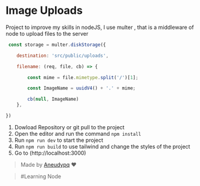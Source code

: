 # Image Uploads

Project to improve my skills in nodeJS, I use multer , that is a middleware of node to upload files to the server


```js
 const storage = multer.diskStorage({

    destination: 'src/public/uploads',

    filename: (req, file, cb) => {

        const mime = file.mimetype.split('/')[1];

        const ImageName = uuidV4() + '.' + mime;

        cb(null, ImageName)
    },

})

```

1. Dowload Repository or git pull to the project
2. Open the editor and run the command ``` npm install ```
3. Run ``` npm run dev ``` to start the project
4. Run ``` npm run build ``` to use tailwind and change the styles of the project
5. Go to (http://localhost:3000)


> Made by [Aneudypq](https://www.instagram.com/aneudypq) :heart:


> #Learning Node


